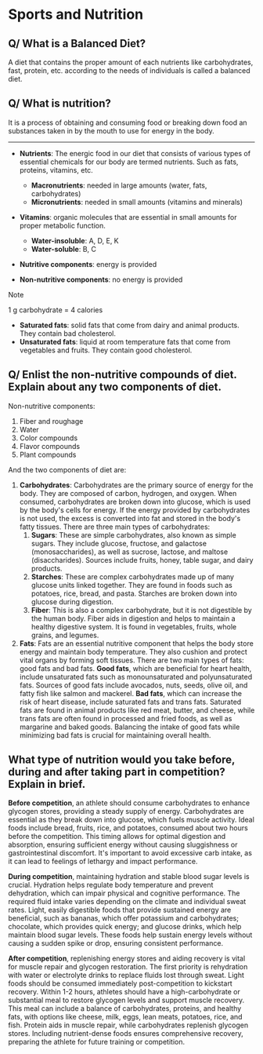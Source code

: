 # Sports and Nutrition 
## Q/ What is a Balanced Diet? 
A diet that contains the proper amount of each nutrients like carbohydrates, fast, protein, etc. according to the needs of individuals is called a balanced diet. 

## Q/ What is nutrition? 
It is a process of obtaining and consuming food or breaking down food an substances taken in by the mouth to use for energy in the body. 

--- 

- **Nutrients**: The energic food in our diet that consists of various types of essential chemicals for our body are termed nutrients. Such as fats, proteins, vitamins, etc. 
    - **Macronutrients**: needed in large amounts (water, fats, carbohydrates)
    - **Micronutrients**: needed in small amounts (vitamins and minerals)

- **Vitamins**: organic molecules that are essential in small amounts for proper metabolic function. 
    - **Water-insoluble**: A, D, E, K 
    - **Water-soluble**: B, C 

- **Nutritive components**: energy is provided 
- **Non-nutritive components**: no energy is provided  

> [!NOTE]
> 1 g carbohydrate = 4 calories 

- **Saturated fats**: solid fats that come from dairy and animal products. They contain bad cholesterol. 
- **Unsaturated fats**: liquid at room temperature fats that come from vegetables and fruits. They contain good cholesterol. 

## Q/ Enlist the non-nutritive compounds of diet. Explain about any two components of diet. 
Non-nutritive components:  
1. Fiber and roughage 
2. Water 
3. Color compounds 
4. Flavor compounds 
5. Plant compounds 

And the two components of diet are: 

1. **Carbohydrates**: Carbohydrates are the primary source of energy for the body. They are composed of carbon, hydrogen, and oxygen. When consumed, carbohydrates are broken down into glucose, which is used by the body's cells for energy. If the energy provided by carbohydrates is not used, the excess is converted into fat and stored in the body's fatty tissues. There are three main types of carbohydrates:
    1. **Sugars**: These are simple carbohydrates, also known as simple sugars. They include glucose, fructose, and galactose (monosaccharides), as well as sucrose, lactose, and maltose (disaccharides). Sources include fruits, honey, table sugar, and dairy products.
    2. **Starches**: These are complex carbohydrates made up of many glucose units linked together. They are found in foods such as potatoes, rice, bread, and pasta. Starches are broken down into glucose during digestion.
    3. **Fiber**: This is also a complex carbohydrate, but it is not digestible by the human body. Fiber aids in digestion and helps to maintain a healthy digestive system. It is found in vegetables, fruits, whole grains, and legumes.
2. **Fats**: Fats are an essential nutritive component that helps the body store energy and maintain body temperature. They also cushion and protect vital organs by forming soft tissues. There are two main types of fats: good fats and bad fats. **Good fats**, which are beneficial for heart health, include unsaturated fats such as monounsaturated and polyunsaturated fats. Sources of good fats include avocados, nuts, seeds, olive oil, and fatty fish like salmon and mackerel. **Bad fats**, which can increase the risk of heart disease, include saturated fats and trans fats. Saturated fats are found in animal products like red meat, butter, and cheese, while trans fats are often found in processed and fried foods, as well as margarine and baked goods. Balancing the intake of good fats while minimizing bad fats is crucial for maintaining overall health.

## What type of nutrition would you take before, during and after taking part in competition? Explain in brief. 
**Before competition**, an athlete should consume carbohydrates to enhance glycogen stores, providing a steady supply of energy. Carbohydrates are essential as they break down into glucose, which fuels muscle activity. Ideal foods include bread, fruits, rice, and potatoes, consumed about two hours before the competition. This timing allows for optimal digestion and absorption, ensuring sufficient energy without causing sluggishness or gastrointestinal discomfort. It's important to avoid excessive carb intake, as it can lead to feelings of lethargy and impact performance.

**During competition**, maintaining hydration and stable blood sugar levels is crucial. Hydration helps regulate body temperature and prevent dehydration, which can impair physical and cognitive performance. The required fluid intake varies depending on the climate and individual sweat rates. Light, easily digestible foods that provide sustained energy are beneficial, such as bananas, which offer potassium and carbohydrates; chocolate, which provides quick energy; and glucose drinks, which help maintain blood sugar levels. These foods help sustain energy levels without causing a sudden spike or drop, ensuring consistent performance.

**After competition**, replenishing energy stores and aiding recovery is vital for muscle repair and glycogen restoration. The first priority is rehydration with water or electrolyte drinks to replace fluids lost through sweat. Light foods should be consumed immediately post-competition to kickstart recovery. Within 1-2 hours, athletes should have a high-carbohydrate or substantial meal to restore glycogen levels and support muscle recovery. This meal can include a balance of carbohydrates, proteins, and healthy fats, with options like cheese, milk, eggs, lean meats, potatoes, rice, and fish. Protein aids in muscle repair, while carbohydrates replenish glycogen stores. Including nutrient-dense foods ensures comprehensive recovery, preparing the athlete for future training or competition.